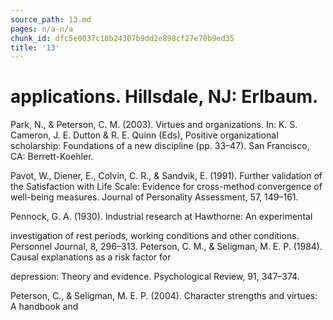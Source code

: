 ```yaml
---
source_path: 13.md
pages: n/a-n/a
chunk_id: dfc5e0037c10b24307b9dd2e898cf27e70b9ed35
title: '13'
---
```

# applications. Hillsdale, NJ: Erlbaum.

Park, N., & Peterson, C. M. (2003). Virtues and organizations. In: K. S. Cameron, J. E. Dutton & R. E. Quinn (Eds), Positive organizational scholarship: Foundations of a new discipline (pp. 33–47). San Francisco, CA: Berrett-Koehler.

Pavot, W., Diener, E., Colvin, C. R., & Sandvik, E. (1991). Further validation of the Satisfaction with Life Scale: Evidence for cross-method convergence of well-being measures. Journal of Personality Assessment, 57, 149–161.

Pennock, G. A. (1930). Industrial research at Hawthorne: An experimental

investigation of rest periods, working conditions and other conditions. Personnel Journal, 8, 296–313. Peterson, C. M., & Seligman, M. E. P. (1984). Causal explanations as a risk factor for

depression: Theory and evidence. Psychological Review, 91, 347–374.

Peterson, C., & Seligman, M. E. P. (2004). Character strengths and virtues: A handbook and
